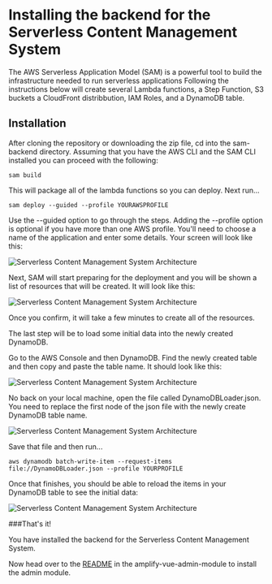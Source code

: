 # Installing the backend for the Serverless Content Management System

The AWS Serverless Application Model (SAM) is a powerful tool to build the infrastructure needed to run serverless applications Following the instructions below will create several Lambda functions, a Step Function, S3 buckets a CloudFront distribbution, IAM Roles, and a DynamoDB table.



## Installation

After cloning the repository or downloading the zip file, cd into the sam-backend directory. Assuming that you have the AWS CLI and the SAM CLI installed you can proceed with the following:

```
sam build
```

This will package all of the lambda functions so you can deploy. Next run...

```
sam deploy --guided --profile YOURAWSPROFILE
```

Use the --guided option to go through the steps. Adding the --profile option is optional if you have more than one AWS profile. You'll need to choose a name of the application and enter some details.  Your screen will look like this:

![Serverless Content Management System Architecture](https://spontaign-public.s3-us-west-2.amazonaws.com/serverless-cms/SAM-initial-configuration.png)

Next, SAM will start preparing for the deployment and you will be shown a list of resources that will be created. It will look like this:


![Serverless Content Management System Architecture](https://spontaign-public.s3.us-west-2.amazonaws.com/serverless-cms/SAM-deploy-confirm.png)

Once you confirm, it will take a few minutes to create all of the resources. 

The last step will be to load some initial data into the newly created DynamoDB.

Go to the AWS Console and then DynamoDB. Find the newly created table and then copy and paste the table name. It should look like this:

![Serverless Content Management System Architecture](https://spontaign-public.s3-us-west-2.amazonaws.com/serverless-cms/DynamoDB-name2.png)

No back on your local machine, open the file called DynamoDBLoader.json. You need to replace the first node of the json file with the newly create DynamoDB table name. 

![Serverless Content Management System Architecture](https://spontaign-public.s3-us-west-2.amazonaws.com/serverless-cms/DynamoDB-Loader-ChangeName.png)

Save that file and then run...

```
aws dynamodb batch-write-item --request-items file://DynamoDBLoader.json --profile YOURPROFILE
```

Once that finishes, you should be able to reload the items in your DynamoDB table to see the initial data:

![Serverless Content Management System Architecture](https://spontaign-public.s3-us-west-2.amazonaws.com/serverless-cms/DynamoDB-sampleDataLoaded.png)

###That's it!

You have installed the backend for the Serverless Content Management System.

Now head over to the [README](../amplify-vue-admin-module/README.md) in the amplify-vue-admin-module to install the admin module.




